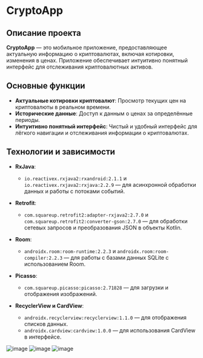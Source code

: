 # CryptoApp

## Описание проекта

**CryptoApp** — это мобильное приложение, предоставляющее актуальную информацию о криптовалютах, включая котировки, изменения в ценах. Приложение обеспечивает интуитивно понятный интерфейс для отслеживания криптовалютных активов.

## Основные функции

- **Актуальные котировки криптовалют**: Просмотр текущих цен на криптовалюты в реальном времени.
- **Исторические данные**: Доступ к данным о ценах за определённые периоды.
- **Интуитивно понятный интерфейс**: Чистый и удобный интерфейс для лёгкого навигации и отслеживания информации о криптовалютах.

## Технологии и зависимости

- **RxJava**:
  - `io.reactivex.rxjava2:rxandroid:2.1.1` и `io.reactivex.rxjava2:rxjava:2.2.9` — для асинхронной обработки данных и работы с потоками событий.

- **Retrofit**:
  - `com.squareup.retrofit2:adapter-rxjava2:2.7.0` и `com.squareup.retrofit2:converter-gson:2.7.0` — для обработки сетевых запросов и преобразования JSON в объекты Kotlin.

- **Room**:
  - `androidx.room:room-runtime:2.2.3` и `androidx.room:room-compiler:2.2.3` — для работы с базами данных SQLite с использованием Room.

- **Picasso**:
  - `com.squareup.picasso:picasso:2.71828` — для загрузки и отображения изображений.

- **RecyclerView и CardView**:
  - `androidx.recyclerview:recyclerview:1.1.0` — для отображения списков данных.
  - `androidx.cardview:cardview:1.0.0` — для использования CardView в интерфейсе.

![image](https://github.com/zharlykassym/CryptoApp/assets/80376028/e4d7fa3b-da9d-4cfb-aa0e-e9f260092509)
![image](https://github.com/zharlykassym/CryptoApp/assets/80376028/2d5b8e8f-7dc7-4d9b-b30a-b7e4d04ea34b)
![image](https://github.com/zharlykassym/CryptoApp/assets/80376028/c809f7af-f662-4af3-9155-d1e2ba3a2d86)
